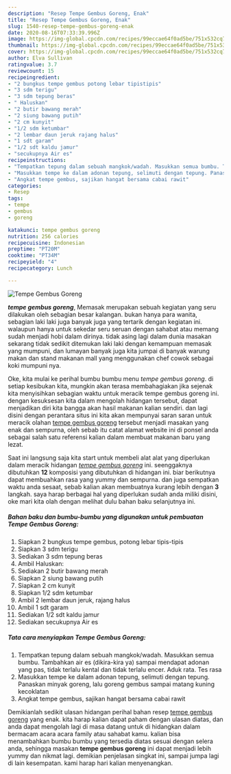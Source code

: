 ```yaml
---
description: "Resep Tempe Gembus Goreng, Enak"
title: "Resep Tempe Gembus Goreng, Enak"
slug: 1540-resep-tempe-gembus-goreng-enak
date: 2020-08-16T07:33:39.996Z
image: https://img-global.cpcdn.com/recipes/99eccae64f0ad5be/751x532cq70/tempe-gembus-goreng-foto-resep-utama.jpg
thumbnail: https://img-global.cpcdn.com/recipes/99eccae64f0ad5be/751x532cq70/tempe-gembus-goreng-foto-resep-utama.jpg
cover: https://img-global.cpcdn.com/recipes/99eccae64f0ad5be/751x532cq70/tempe-gembus-goreng-foto-resep-utama.jpg
author: Elva Sullivan
ratingvalue: 3.7
reviewcount: 15
recipeingredient:
- "2 bungkus tempe gembus potong lebar tipistipis"
- "3 sdm terigu"
- "3 sdm tepung beras"
- " Haluskan"
- "2 butir bawang merah"
- "2 siung bawang putih"
- "2 cm kunyit"
- "1/2 sdm ketumbar"
- "2 lembar daun jeruk rajang halus"
- "1 sdt garam"
- "1/2 sdt kaldu jamur"
- "secukupnya Air es"
recipeinstructions:
- "Tempatkan tepung dalam sebuah mangkok/wadah. Masukkan semua bumbu. Tambahkan air es (dikira-kira ya) sampai mendapat adonan yang pas, tidak terlalu kental dan tidak terlalu encer. Aduk rata. Tes rasa"
- "Masukkan tempe ke dalam adonan tepung, selimuti dengan tepung. Panaskan minyak goreng, lalu goreng gembus sampai matang kuning kecoklatan"
- "Angkat tempe gembus, sajikan hangat bersama cabai rawit"
categories:
- Resep
tags:
- tempe
- gembus
- goreng

katakunci: tempe gembus goreng 
nutrition: 256 calories
recipecuisine: Indonesian
preptime: "PT20M"
cooktime: "PT34M"
recipeyield: "4"
recipecategory: Lunch

---
```



![Tempe Gembus Goreng](https://img-global.cpcdn.com/recipes/99eccae64f0ad5be/751x532cq70/tempe-gembus-goreng-foto-resep-utama.jpg)

<b><i>tempe gembus goreng</i></b>, Memasak merupakan sebuah kegiatan yang seru dilakukan oleh sebagian besar kalangan. bukan hanya para wanita, sebagian laki laki juga banyak juga yang tertarik dengan kegiatan ini. walaupun hanya untuk sekedar seru seruan dengan sahabat atau memang sudah menjadi hobi dalam dirinya. tidak asing lagi dalam dunia masakan sekarang tidak sedikit ditemukan laki laki dengan kemampuan memasak yang mumpuni, dan lumayan banyak juga kita jumpai di banyak warung makan dan stand makanan mall yang menggunakan chef cowok sebagai koki mumpuni nya.

Oke, kita mulai ke perihal bumbu bumbu menu <i>tempe gembus goreng</i>. di setiap kesibukan kita, mungkin akan terasa membahagiakan jika sejenak kita menyisihkan sebagian waktu untuk meracik tempe gembus goreng ini. dengan kesuksesan kita dalam mengolah hidangan tersebut, dapat menjadikan diri kita bangga akan hasil makanan kalian sendiri. dan lagi disini dengan perantara situs ini kita akan mempunyai saran saran untuk meracik olahan <u>tempe gembus goreng</u> tersebut menjadi masakan yang enak dan sempurna, oleh sebab itu catat alamat website ini di ponsel anda sebagai salah satu referensi kalian dalam membuat makanan baru yang lezat.




Saat ini langsung saja kita start untuk membeli alat alat yang diperlukan dalam meracik hidangan <u><i>tempe gembus goreng</i></u> ini. seenggaknya dibutuhkan <b>12</b> komposisi yang dibutuhkan di hidangan ini. biar berikutnya dapat membuahkan rasa yang yummy dan sempurna. dan juga sempatkan waktu anda sesaat, sebab kalian akan membuatnya kurang lebih dengan <b>3</b> langkah. saya harap berbagai hal yang diperlukan sudah anda miliki disini, oke mari kita olah dengan melihat dulu bahan baku selanjutnya ini.

<!--inarticleads1-->

##### Bahan baku dan bumbu-bumbu yang digunakan untuk pembuatan Tempe Gembus Goreng:

1. Siapkan 2 bungkus tempe gembus, potong lebar tipis-tipis
1. Siapkan 3 sdm terigu
1. Sediakan 3 sdm tepung beras
1. Ambil  Haluskan:
1. Sediakan 2 butir bawang merah
1. Siapkan 2 siung bawang putih
1. Siapkan 2 cm kunyit
1. Siapkan 1/2 sdm ketumbar
1. Ambil 2 lembar daun jeruk, rajang halus
1. Ambil 1 sdt garam
1. Sediakan 1/2 sdt kaldu jamur
1. Sediakan secukupnya Air es




<!--inarticleads2-->

##### Tata cara menyiapkan Tempe Gembus Goreng:

1. Tempatkan tepung dalam sebuah mangkok/wadah. Masukkan semua bumbu. Tambahkan air es (dikira-kira ya) sampai mendapat adonan yang pas, tidak terlalu kental dan tidak terlalu encer. Aduk rata. Tes rasa
1. Masukkan tempe ke dalam adonan tepung, selimuti dengan tepung. Panaskan minyak goreng, lalu goreng gembus sampai matang kuning kecoklatan
1. Angkat tempe gembus, sajikan hangat bersama cabai rawit




Demikianlah sedikit ulasan hidangan perihal bahan resep <u>tempe gembus goreng</u> yang enak. kita harap kalian dapat paham dengan ulasan diatas, dan anda dapat mengolah lagi di masa datang untuk di hidangkan dalam bermacam acara acara family atau sahabat kamu. kalian bisa menambahkan bumbu bumbu yang tersedia diatas sesuai dengan selera anda, sehingga masakan <b>tempe gembus goreng</b> ini dapat menjadi lebih yummy dan nikmat lagi. demikian penjelasan singkat ini, sampai jumpa lagi di lain kesempatan. kami harap hari kalian menyenangkan.
